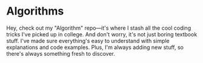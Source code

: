 # Algorithms
Hey, check out my "Algorithm" repo—it's where I stash all the cool coding tricks I've picked up in college. And don't worry, it's not just boring textbook stuff. I've made sure everything's easy to understand with simple explanations and code examples. Plus, I'm always adding new stuff, so there's always something fresh to discover.
